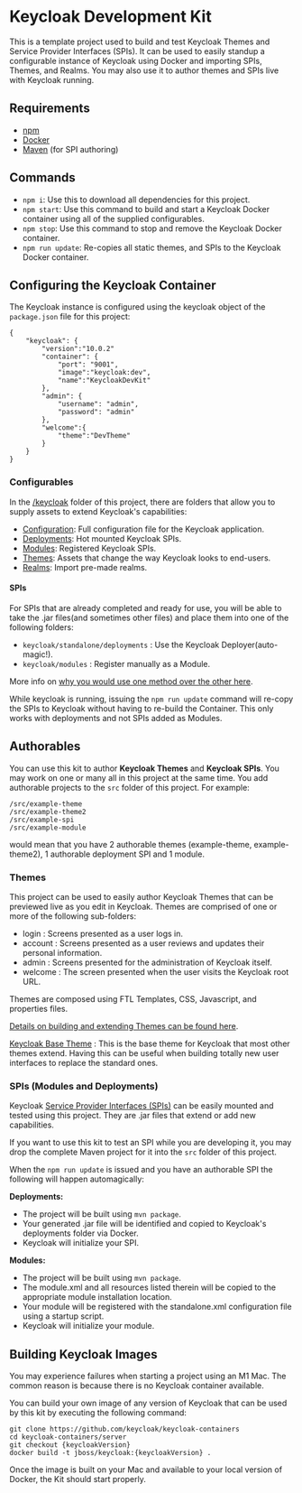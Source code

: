 # Keycloak Development Kit

This is a template project used to build and test Keycloak Themes and Service Provider Interfaces (SPIs). It can be used to easily standup a configurable instance of Keycloak using Docker and importing SPIs, Themes, and Realms. You may also use it to author themes and SPIs live with Keycloak running.

## Requirements

* [npm](https://docs.npmjs.com/downloading-and-installing-node-js-and-npm)
* [Docker](https://docs.docker.com/get-docker/)
* [Maven](https://maven.apache.org/install.html) (for SPI authoring)


## Commands
* `npm i`: Use this to download all dependencies for this project.
* `npm start`: Use this command to build and start a Keycloak Docker container using all of the supplied configurables.
* `npm stop`: Use this command to stop and remove the Keycloak Docker container.
* `npm run update`: Re-copies all static themes, and SPIs to the Keycloak Docker container.


## Configuring the Keycloak Container
 
The Keycloak instance is configured using the keycloak object of the `package.json` file for this project:

```
{
	"keycloak": {
		"version":"10.0.2"
		"container": {
			"port": "9001",
			"image":"keycloak:dev",
			"name":"KeycloakDevKit"
		},
		"admin": {
			"username": "admin",
			"password": "admin"
		},
		"welcome":{
			"theme":"DevTheme"
		}
	}
}
```

### Configurables

In the [/keycloak](keycloak) folder of this project, there are folders that allow you to supply assets to extend Keycloak's capabilities:

* [Configuration](keycloak/standalone/configuration): Full configuration file for the Keycloak application.
* [Deployments](keycloak/standalone/deployments): Hot mounted Keycloak SPIs.
* [Modules](keycloak/modules): Registered Keycloak SPIs.
* [Themes](keycloak/themes): Assets that change the way Keycloak looks to end-users.
* [Realms](keycloak/realms): Import pre-made realms.

#### SPIs

For SPIs that are already completed and ready for use, you will be able to take the .jar files(and sometimes other files) and place them into one of the following folders:

* `keycloak/standalone/deployments` : Use the Keycloak Deployer(auto-magic!).
* `keycloak/modules` : Register manually as a Module.

More info on [why you would use one method over the other here](https://www.keycloak.org/docs/latest/server_development/#registering-provider-implementations).

While keycloak is running, issuing the `npm run update` command will re-copy the SPIs to Keycloak without having to re-build the Container. This only works with deployments and not SPIs added as Modules.


## Authorables

You can use this kit to author **Keycloak Themes** and **Keycloak SPIs**. You may work on one or many all in this project at the same time. You add authorable projects to the `src` folder of this project. For example:

```
/src/example-theme
/src/example-theme2
/src/example-spi
/src/example-module
```
would mean that you have 2 authorable themes (example-theme, example-theme2), 1 authorable deployment SPI and 1 module. 



### Themes

This project can be used to easily author Keycloak Themes that can be previewed live as you edit in Keycloak. Themes are comprised of one or more of the following sub-folders:

* login : Screens presented as a user logs in.
* account : Screens presented as a user reviews and updates their personal information.
* admin : Screens presented for the administration of Keycloak itself.
* welcome : The screen presented when the user visits the Keycloak root URL.

Themes are composed using FTL Templates, CSS, Javascript, and properties files.

[Details on building and extending Themes can be found here](https://www.keycloak.org/docs/latest/server_development/#_themes).

[Keycloak Base Theme](https://github.com/keycloak/keycloak/tree/master/themes/src/main/resources/theme/base) : This is the base theme for Keycloak that most other themes extend. Having this can be useful when building totally new user interfaces to replace the standard ones.

### SPIs (Modules and Deployments)

Keycloak [Service Provider Interfaces (SPIs)](https://www.keycloak.org/docs/latest/server_development/#_providers) can be easily mounted and tested using this project. They are .jar files that extend or add new capabilities.


If you want to use this kit to test an SPI while you are developing it, you may drop the complete Maven project for it into the `src` folder of this project.

When the `npm run update` is issued and you have an authorable SPI the following will happen automagically:

**Deployments:**

* The project will be built using `mvn package`.
* Your generated .jar file will be identified and copied to Keycloak's deployments folder via Docker.
* Keycloak will initialize your SPI.

**Modules:**

* The project will be built using `mvn package`.
* The module.xml and all resources listed therein will be copied to the appropriate module installation location.
* Your module will be registered with the standalone.xml configuration file using a startup script.
* Keycloak will initialize your module.


## Building Keycloak Images

You may experience failures when starting a project using an M1 Mac. The common reason is because there is no Keycloak container available.

You can build your own image of any version of Keycloak that can be used by this kit by executing the following command:

```
git clone https://github.com/keycloak/keycloak-containers
cd keycloak-containers/server
git checkout {keycloakVersion}
docker build -t jboss/keycloak:{keycloakVersion} .
```

Once the image is built on your Mac and available to your local version of Docker, the Kit should start properly.